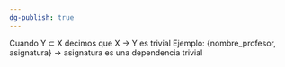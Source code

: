 ```yaml
---
dg-publish: true
---
```

Cuando Y ⊂ X decimos que X → Y es trivial
Ejemplo: {nombre_profesor, asignatura} → asignatura es una dependencia trivial